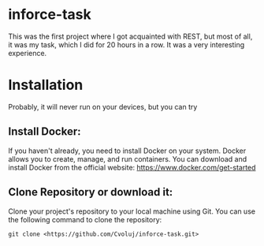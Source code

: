 # inforce-task
This was the first project where I got acquainted with REST, but most of all, it was my task, which I did for 20 hours in a row. It was a very interesting experience.
# Installation
Probably, it will never run on your devices, but you can try

## Install Docker:
If you haven't already, you need to install Docker on your system. Docker allows you to create, manage, and run containers. You can download and install Docker from the official website: 
https://www.docker.com/get-started

## Clone Repository or download it: 
Clone your project's repository to your local machine using Git. You can use the following command to clone the repository:
```
git clone <https://github.com/Cvoluj/inforce-task.git>
```
